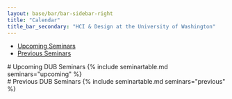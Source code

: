 ```yaml
---
layout: base/bar/bar-sidebar-right
title: "Calendar"
title_bar_secondary: "HCI & Design at the University of Washington"
---
```


<div class="sidebar_start"></div>

<ul id="seminar-tabs" class="nav nav-pills nav-stacked" data-tabs="tabs">
  <li class="active"><a href="#upcoming_seminars" data-toggle="tab">Upcoming Seminars</a></li>
  <li><a href="#previous_seminars" data-toggle="tab">Previous Seminars</a></li>
</ul>

<div class="sidebar_end"></div>

<div id="seminar-tabs-content" class="tab-content">
  <div class="tab-pane active" id="upcoming_seminars" markdown="block">
# Upcoming DUB Seminars
{% include seminartable.md seminars="upcoming" %}
  </div>
  <div class="tab-pane" id="previous_seminars" markdown="block">
# Previous DUB Seminars
{% include seminartable.md seminars="previous" %}
  </div>
</div>
